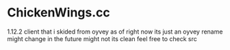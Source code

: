 # ChickenWings.cc
1.12.2 client that i skided from oyvey as of right now its just an oyvey rename might change in the future might not
its clean feel free to check src 
